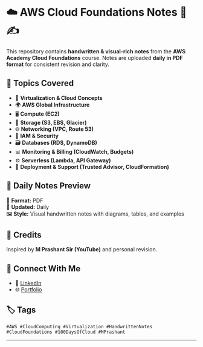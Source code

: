 # ☁️ AWS Cloud Foundations Notes 🧠✍️

This repository contains **handwritten & visual-rich notes** from the **AWS Academy Cloud Foundations** course. Notes are uploaded **daily in PDF format** for consistent revision and clarity.

## 📘 Topics Covered
- 🧱 **Virtualization & Cloud Concepts**
- 🌍 **AWS Global Infrastructure**
- 🖥️ **Compute (EC2)**
- 💾 **Storage (S3, EBS, Glacier)**
- 🌐 **Networking (VPC, Route 53)**
- 🔐 **IAM & Security**
- 🗃️ **Databases (RDS, DynamoDB)**
- 📊 **Monitoring & Billing (CloudWatch, Budgets)**
- ⚙️ **Serverless (Lambda, API Gateway)**
- 🚀 **Deployment & Support (Trusted Advisor, CloudFormation)**

## 📂 Daily Notes Preview
📌 **Format:** PDF  
📝 **Updated:** Daily  
🖼️ **Style:** Visual handwritten notes with diagrams, tables, and examples

## 🙌 Credits
Inspired by **M Prashant Sir (YouTube)** and personal revision.

## 🔗 Connect With Me
- 🔗 [LinkedIn](https://www.linkedin.com/in/yash-garg-b90956258/)
- 🌐 [Portfolio](https://3d-portfolio-yash-garg.vercel.app/)

## 🏷️ Tags
`#AWS #CloudComputing #Virtualization #HandwrittenNotes #CloudFoundations #100DaysOfCloud #MPrashant`

---
